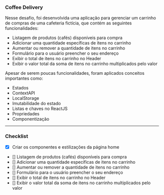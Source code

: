 ### Coffee Delivery

Nesse desafio, foi desenvolvida uma aplicação para gerenciar um carrinho de compras de uma cafeteria fictícia, que contém as seguintes funcionalidades:

- Listagem de produtos (cafés) disponíveis para compra
- Adicionar uma quantidade específicas de itens no carrinho
- Aumentar ou remover a quantidade de itens no carrinho
- Formulário para o usuário preencher o seu endereço
- Exibir o total de itens no carrinho no Header
- Exibir o valor total da soma de itens no carrinho multiplicados pelo valor

Apesar de serem poucas funcionalidades, foram aplicados conceitos importantes como:

- Estados
- ContextAPI
- LocalStorage
- Imutabilidade do estado
- Listas e chaves no ReactJS
- Propriedades
- Componentização

---

### Checklist

- [x] Criar os componentes e estilizações da página home
- [] Listagem de produtos (cafés) disponíveis para compra
- [] Adicionar uma quantidade específicas de itens no carrinho
- [] Aumentar ou remover a quantidade de itens no carrinho
- [] Formulário para o usuário preencher o seu endereço
- [] Exibir o total de itens no carrinho no Header
- [] Exibir o valor total da soma de itens no carrinho multiplicados pelo valor
